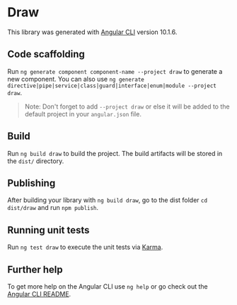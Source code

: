# Draw

This library was generated with [Angular CLI](https://github.com/angular/angular-cli) version 10.1.6.

## Code scaffolding

Run `ng generate component component-name --project draw` to generate a new component. You can also use `ng generate directive|pipe|service|class|guard|interface|enum|module --project draw`.
> Note: Don't forget to add `--project draw` or else it will be added to the default project in your `angular.json` file. 

## Build

Run `ng build draw` to build the project. The build artifacts will be stored in the `dist/` directory.

## Publishing

After building your library with `ng build draw`, go to the dist folder `cd dist/draw` and run `npm publish`.

## Running unit tests

Run `ng test draw` to execute the unit tests via [Karma](https://karma-runner.github.io).

## Further help

To get more help on the Angular CLI use `ng help` or go check out the [Angular CLI README](https://github.com/angular/angular-cli/blob/master/README.md).
